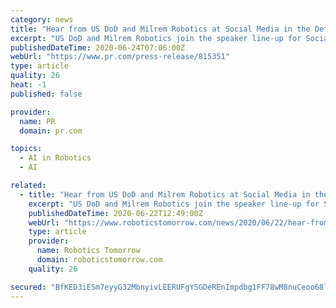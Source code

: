 ```yaml
---
category: news
title: "Hear from US DoD and Milrem Robotics at Social Media in the Defence and Military Sector"
excerpt: "US DoD and Milrem Robotics join the speaker line-up for Social Media in the Defence and Military Sector conference."
publishedDateTime: 2020-06-24T07:06:00Z
webUrl: "https://www.pr.com/press-release/815351"
type: article
quality: 26
heat: -1
published: false

provider:
  name: PR
  domain: pr.com

topics:
  - AI in Robotics
  - AI

related:
  - title: "Hear from US DoD and Milrem Robotics at Social Media in the Defence and Military Sector"
    excerpt: "US DoD and Milrem Robotics join the speaker line-up for Social Media in the Defence and Military Sector conference"
    publishedDateTime: 2020-06-22T12:49:00Z
    webUrl: "https://www.roboticstomorrow.com/news/2020/06/22/hear-from-us-dod-and-milrem-robotics-at-social-media-in-the-defence-and-military-sector/15393/"
    type: article
    provider:
      name: Robotics Tomorrow
      domain: roboticstomorrow.com
    quality: 26

secured: "BfKED3iESm7eyyG32MbnyivLEERUFgYSGDeREnImpdbg1FF78wM8nuCeoo68l4AjzEfMe7wIzEk8P4UJHiqcchg0ZTLeCI78dWsI/Pv2viouuP6gm4OXKg7/DPYRA14gnkYfV48NBUEijNRc007FGjqT2PixHkLGe4+wimWCH7MZHHTwhQsziWAmAUU9XuSi1rU5iNISXUcR86/nU64I3JL2pnZUdFdZTfXvjoQRarSkn6krPFychvPMcH0Xfq0WY3PCIZAErauzIJ7GMAuG7ZfPMSh23PPemebV2uIMHUMPIwujlMaRzyX9fDdIoosvvGgjt0ONHtdMhxtNdjHfdg==;7ku8BxL9KZ2dSlGrViqGfA=="
---
```


